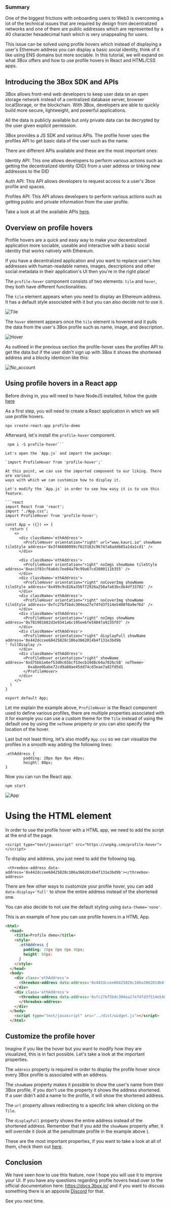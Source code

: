 
### Summary


One of the biggest frictions with onboarding users to Web3 is overcoming a lot of the technical issues that are required by design from decentralized networks and one of them are public addresses which are represented by a 40 character hexadecimal hash which is very unappealing for users.

This issue can be solved using profile hovers which instead of displaying a user's Ethereum address you can display a basic social identity, think of it like using ENS domains but more sociable.
In this tutorial, we will expand on what 3Box offers and how to use profile hovers in React and HTML/CSS apps.


## Introducing the 3Box SDK and APIs


3Box allows front-end web developers to keep user data on an open storage network instead of a centralized database server, browser localStorage, or the blockchain. With 3Box, developers are able to quickly build more secure, lightweight, and powerful applications.

All the data is publicly available but only private data can be decrypted by the user given explicit permission.

3Box provides a JS SDK and various APIs. The profile hover uses the profiles API to get basic data of the user such as the name.

There are different APIs available and these are the most important ones:

Identity API: This one allows developers to perform various actions such as getting the decentralized identity (DID) from a user address or linking new addresses to the DID

Auth API: This API allows developers to request access to a user's 3box profile and spaces.

Profiles API: This API allows developers to perform various actions such as getting public and private information from the user profile.

Take a look at all the available APIs [here](https://docs.3box.io/api/index).

## Overview on profile hovers


Profile hovers are a quick and easy way to make your decentralized application more sociable, useable and interactive with a basic social identity that works natively with Ethereum.

If you have a decentralized application and you want to replace user's hex addresses with human-readable names, images, descriptions and other social metadata in their application's UI then you're in the right place!

The `profile-hover` component consists of two elements: `tile` and `hover`, they both have different functionalities.

The `tile` element appears when you need to display an Ethereum address. It has a default style associated with it but you can also decide not to use it.

![Tile](https://github.com/Solexplorer/Content/blob/master/3Box/images/tile.png)

The `hover` element appears once the `tile` element is hovered and it pulls the data from the user's 3Box profile such as name, image, and description.

![Hover](https://github.com/Solexplorer/Content/blob/master/3Box/images/hover.png)

As outlined in the previous section the profile-hover uses the profiles API to get the data but if the user didn't sign up with 3Box it shows the shortened address and a blocky identicon like this:

![No_account](https://github.com/Solexplorer/Content/blob/master/3Box/images/no_account.png)

## Using profile hovers in a React app

Before diving in, you will need to have NodeJS installed, follow the guide
[here](https://nodejs.org/en/download/package-manager/)

As a first step, you will need to create a React application in which we will use
profile hovers.

`npx create-react-app profile-demo`

Afterward, let's install the `profile-hover` component.

```cd profile-demo
 npm i -S profile-hover```

Let's open the `App.js` and import the package:

`import ProfileHover from 'profile-hover';`

At this point, we can use the imported component to our liking. There are various
ways with which we can customize how to display it.

Let's modify the `App.js` in order to see how easy it is to use this feature.

```react
import React from 'react';
import "./App.css";
import ProfileHover from 'profile-hover';

const App = ({}) => {
  return (
    <>
      <div className='ethAddress'>
        <ProfileHover orientation="right" url="www.kauri.io" showName tileStyle address='0x3f46680099cf623163c96747a8addb85a1da1cd1' />
      </div>

      <div className='ethAddress'>
        <ProfileHover orientation="right" noImgs showName tileStyle address='0xec1f83cf6a6dc7ee04a79c99a67cd3800111b355' />
      </div>
      <div className='ethAddress'>
        <ProfileHover orientation="right" noCoverImg showName tileStyle address='0x499c9c826a356f72926a258afa63bcdb4df33702' />
      </div>
      <div className='ethAddress'>
        <ProfileHover orientation="right" noCoverImg showName tileStyle address='0xfc27bf5bdc304ea27e74fd3f514e5400f0a9e76d' />
      </div>
      <div className='ethAddress'>
        <ProfileHover orientation="right" noImgs showName address='0x781901682d3e9341a6c195ee6fe58047a9235f07' />
      </div>
      <div className='ethAddress'>
        <ProfileHover orientation="right" displayFull showName address='0x442dccee68425828c106a3662014b4f131e3bd9b
' fullDisplay />
      </div>
      <div className='ethAddress'>
        <ProfileHover orientation="right" showName address='0xd75bb1e6ef53d0c65bcf53ecb19d8c64a7026c58' noTheme>
          0xa8ee0babe72cd9a80ae45dd74cd3eae7a82fd5d1
        </ProfileHover>
      </div>
    </>
  )
}

export default App; 
```

Let me explain the example above, `ProfileHover` is the React component used to
define various profiles, there are multiple properties associated with it for example
you can use a custom theme for the `Tile` instead of using the default one by using
the `noTheme` property or you can also specify the location of the hover.

Last but not least thing, let's also modify `App.css` so we can visualize the
profiles in a smooth way adding the following lines:

```
.ethAddress {
        padding: 20px 0px 0px 40px;
        height: 80px;
}
```

Now you can run the React app.

`npm start`

![App](https://github.com/Solexplorer/Content/blob/master/3Box/images/app.png)


# Using the HTML element

In order to use the profile hover with a HTML app, we need to add the script at
the end of the page.

``<script type="text/javascript" src="https://unpkg.com/profile-hover"></script>``

To display and address, you just need to add the following tag.

` <threebox-address data-address='0x442dccee68425828c106a3662014b4f131e3bd9b'></threebox-address>`

There are few other ways to customize your profile hover, you can add `data-display='full'`
to show the entire address instead of the shortened one.

You can also decide to not use the default styling using `data-theme='none'`.

This is an example of how you can use profile hovers in a HTML App.

```html
<html>
  <head>
    <title>Profile demo</title>
    <style>
      .ethAddress {
        padding: 20px 0px 0px 40px;
        height: 80px;
      }
    </style>
  </head>
  <body>
    <div class='ethAddress'>
      <threebox-address data-address='0x442dccee68425828c106a3662014b4f131e3bd9b' data-display='full'></threebox-address>
    </div>
    <div class='ethAddress'>
      <threebox-address data-address='0xfc27bf5bdc304ea27e74fd3f514e5400f0a9e76d' data-theme='none'>
      </threebox-address>
    </div>
  </body>
    <script type="text/javascript" src="../dist/widget.js"></script>
  </html>
```

## Customize the profile hover

Imagine if you like the hover but you want to modify how they are visualized,
this is in fact possible. Let's take a look at the important properties.

The `address` property is required in order to display the profile hover since every 3Box
profile is associated with an address.

The `showName` property makes it possible to show the user's name from their 3Box profile,
if you don't use the property it shows the address shortened. If a user didn't add a
name to the profile, it will show the shortened address.

The `url` property allows redirecting to a specific link when clicking on the `Tile`.

The `displayFull` property shows the entire address instead of the shortened address.
Remember that if you add the `showName` property after, it will override it (look
at the penultimate profile in the example above ).

These are the most important properties, if you want to take a look at all of them,
check them out [here](https://github.com/3box/profile-hover#prop-types).

## Conclusion

We have seen how to use this feature, now I hope you will use it to improve your
UI. 
If you have any questions regarding profile hovers head over to the official
documentation here: https://docs.3box.io/ and if you want to discuss something
there is an apposite [Discord](https://discordapp.com/invite/TAefehN) for that.

See you next time.
